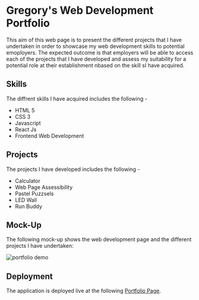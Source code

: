 # Gregory's Web Development Portfolio

This aim of this web page is to present the different projects that I have undertaken in order to showcase my web development skills to potential emoployers. The expected outcome is that employers will be able to access each of the projects that I have developed and assess my suitability for a potential role at their establishment nbased on the skill sI have acquired.

## Skills

The diffrent skills I have acquired includes the following -

-   HTML 5
-   CSS 3
-   Javascript
-   React Js
-   Frontend Web Development

## Projects

The projects I have developed includes the following -

-   Calculator
-   Web Page Assessibility
-   Pastel Puzzsels
-   LED Wall
-   Run Buddy

## Mock-Up

The following mock-up shows the web development page and the different projects I have undertaken:

![portfolio demo](/images/01-css-challenge-demo.gif)

## Deployment

The application is deployed live at the following [Portfolio Page](https://kenigreg.github.io/gregorys-portfolio/).
